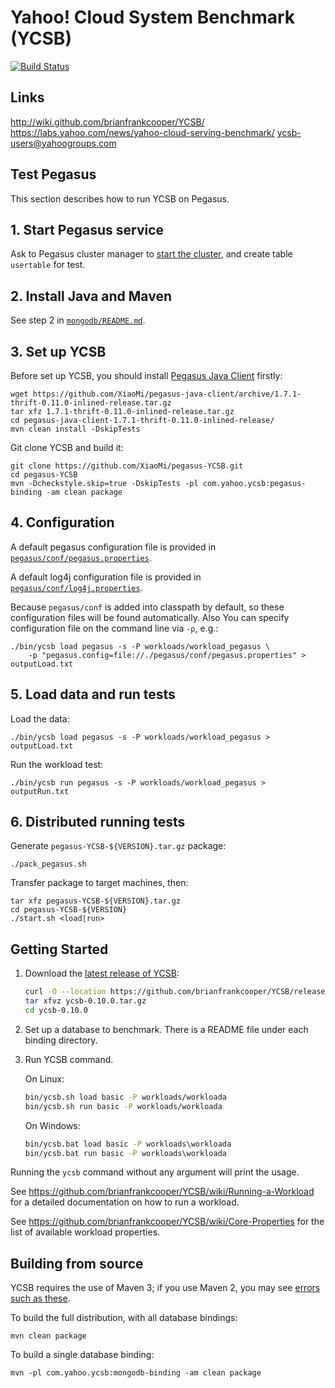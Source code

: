 <!--
Copyright (c) 2010 Yahoo! Inc., 2012 - 2016 YCSB contributors.
All rights reserved.

Licensed under the Apache License, Version 2.0 (the "License"); you
may not use this file except in compliance with the License. You
may obtain a copy of the License at

http://www.apache.org/licenses/LICENSE-2.0

Unless required by applicable law or agreed to in writing, software
distributed under the License is distributed on an "AS IS" BASIS,
WITHOUT WARRANTIES OR CONDITIONS OF ANY KIND, either express or
implied. See the License for the specific language governing
permissions and limitations under the License. See accompanying
LICENSE file.
-->

Yahoo! Cloud System Benchmark (YCSB)
====================================
[![Build Status](https://travis-ci.org/brianfrankcooper/YCSB.png?branch=master)](https://travis-ci.org/brianfrankcooper/YCSB)

Links
-----
http://wiki.github.com/brianfrankcooper/YCSB/  
https://labs.yahoo.com/news/yahoo-cloud-serving-benchmark/
ycsb-users@yahoogroups.com  


Test Pegasus
------------

This section describes how to run YCSB on Pegasus.

## 1. Start Pegasus service

Ask to Pegasus cluster manager to [start the
cluster](https://github.com/XiaoMi/pegasus/wiki/%E9%9B%86%E7%BE%A4%E9%83%A8%E7%BD%B2), and create table `usertable` for test.

## 2. Install Java and Maven

See step 2 in [`mongodb/README.md`](mongodb/README.md).

## 3. Set up YCSB

Before set up YCSB, you should install [Pegasus Java Client](https://github.com/XiaoMi/pegasus-java-client) firstly:

    wget https://github.com/XiaoMi/pegasus-java-client/archive/1.7.1-thrift-0.11.0-inlined-release.tar.gz
    tar xfz 1.7.1-thrift-0.11.0-inlined-release.tar.gz
    cd pegasus-java-client-1.7.1-thrift-0.11.0-inlined-release/
    mvn clean install -DskipTests

Git clone YCSB and build it:

    git clone https://github.com/XiaoMi/pegasus-YCSB.git
    cd pegasus-YCSB
    mvn -Dcheckstyle.skip=true -DskipTests -pl com.yahoo.ycsb:pegasus-binding -am clean package

## 4. Configuration

A default pegasus configuration file is provided in
[`pegasus/conf/pegasus.properties`](pegasus/conf/pegasus.properties).

A default log4j configuration file is provided in
[`pegasus/conf/log4j.properties`](pegasus/conf/log4j.properties).

Because `pegasus/conf` is added into classpath by default, so these configuration files will be 
found automatically.  Also You can specify configuration file on the command line via `-p`, e.g.:

    ./bin/ycsb load pegasus -s -P workloads/workload_pegasus \
        -p "pegasus.config=file://./pegasus/conf/pegasus.properties" > outputLoad.txt

## 5. Load data and run tests

Load the data:

    ./bin/ycsb load pegasus -s -P workloads/workload_pegasus > outputLoad.txt

Run the workload test:

    ./bin/ycsb run pegasus -s -P workloads/workload_pegasus > outputRun.txt

## 6. Distributed running tests

Generate `pegasus-YCSB-${VERSION}.tar.gz` package:

    ./pack_pegasus.sh

Transfer package to target machines, then:

    tar xfz pegasus-YCSB-${VERSION}.tar.gz
    cd pegasus-YCSB-${VERSION}
    ./start.sh <load|run>

Getting Started
---------------

1. Download the [latest release of YCSB](https://github.com/brianfrankcooper/YCSB/releases/latest):

    ```sh
    curl -O --location https://github.com/brianfrankcooper/YCSB/releases/download/0.10.0/ycsb-0.10.0.tar.gz
    tar xfvz ycsb-0.10.0.tar.gz
    cd ycsb-0.10.0
    ```
    
2. Set up a database to benchmark. There is a README file under each binding 
   directory.

3. Run YCSB command. 

    On Linux:
    ```sh
    bin/ycsb.sh load basic -P workloads/workloada
    bin/ycsb.sh run basic -P workloads/workloada
    ```

    On Windows:
    ```bat
    bin/ycsb.bat load basic -P workloads\workloada
    bin/ycsb.bat run basic -P workloads\workloada
    ```

  Running the `ycsb` command without any argument will print the usage. 
   
  See https://github.com/brianfrankcooper/YCSB/wiki/Running-a-Workload
  for a detailed documentation on how to run a workload.

  See https://github.com/brianfrankcooper/YCSB/wiki/Core-Properties for 
  the list of available workload properties.

Building from source
--------------------

YCSB requires the use of Maven 3; if you use Maven 2, you may see [errors
such as these](https://github.com/brianfrankcooper/YCSB/issues/406).

To build the full distribution, with all database bindings:

    mvn clean package

To build a single database binding:

    mvn -pl com.yahoo.ycsb:mongodb-binding -am clean package
